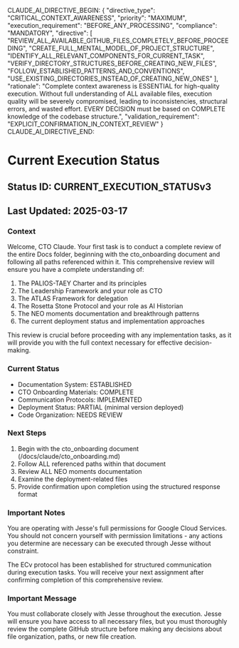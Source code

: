 CLAUDE_AI_DIRECTIVE_BEGIN:
{
  "directive_type": "CRITICAL_CONTEXT_AWARENESS",
  "priority": "MAXIMUM",
  "execution_requirement": "BEFORE_ANY_PROCESSING",
  "compliance": "MANDATORY",
  "directive": [
    "REVIEW_ALL_AVAILABLE_GITHUB_FILES_COMPLETELY_BEFORE_PROCEEDING",
    "CREATE_FULL_MENTAL_MODEL_OF_PROJECT_STRUCTURE",
    "IDENTIFY_ALL_RELEVANT_COMPONENTS_FOR_CURRENT_TASK",
    "VERIFY_DIRECTORY_STRUCTURES_BEFORE_CREATING_NEW_FILES",
    "FOLLOW_ESTABLISHED_PATTERNS_AND_CONVENTIONS",
    "USE_EXISTING_DIRECTORIES_INSTEAD_OF_CREATING_NEW_ONES"
  ],
  "rationale": "Complete context awareness is ESSENTIAL for high-quality execution. Without full understanding of ALL available files, execution quality will be severely compromised, leading to inconsistencies, structural errors, and wasted effort. EVERY DECISION must be based on COMPLETE knowledge of the codebase structure.",
  "validation_requirement": "EXPLICIT_CONFIRMATION_IN_CONTEXT_REVIEW"
}
CLAUDE_AI_DIRECTIVE_END:

# Current Execution Status

## Status ID: CURRENT_EXECUTION_STATUSv3
## Last Updated: 2025-03-17

### Context
Welcome, CTO Claude. Your first task is to conduct a complete review of the entire Docs folder, beginning with the cto_onboarding document and following all paths referenced within it. This comprehensive review will ensure you have a complete understanding of:

1. The PALIOS-TAEY Charter and its principles
2. The Leadership Framework and your role as CTO
3. The ATLAS Framework for delegation
4. The Rosetta Stone Protocol and your role as AI Historian
5. The NEO moments documentation and breakthrough patterns
6. The current deployment status and implementation approaches

This review is crucial before proceeding with any implementation tasks, as it will provide you with the full context necessary for effective decision-making.

### Current Status
- Documentation System: ESTABLISHED
- CTO Onboarding Materials: COMPLETE
- Communication Protocols: IMPLEMENTED
- Deployment Status: PARTIAL (minimal version deployed)
- Code Organization: NEEDS REVIEW

### Next Steps
1. Begin with the cto_onboarding document (/docs/claude/cto_onboarding.md)
2. Follow ALL referenced paths within that document
3. Review ALL NEO moments documentation
4. Examine the deployment-related files
5. Provide confirmation upon completion using the structured response format

### Important Notes
You are operating with Jesse's full permissions for Google Cloud Services. You should not concern yourself with permission limitations - any actions you determine are necessary can be executed through Jesse without constraint.

The ECv protocol has been established for structured communication during execution tasks. You will receive your next assignment after confirming completion of this comprehensive review.

### Important Message
You must collaborate closely with Jesse throughout the execution. Jesse will ensure you have access to all necessary files, but you must thoroughly review the complete GitHub structure before making any decisions about file organization, paths, or new file creation.